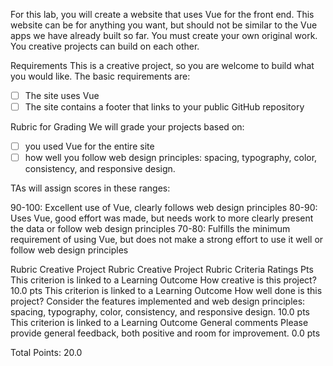 For this lab, you will create a website that uses Vue for the front end. This website can be for anything you want, but should not be similar to the Vue apps we have already built so far. You must create your own original work. You creative projects can build on each other.

Requirements
This is a creative project, so you are welcome to build what you would like. The basic requirements are:

- [ ] The site uses Vue
- [ ] The site contains a footer that links to your public GitHub repository

Rubric for Grading
We will grade your projects based on:

- [ ] you used Vue for the entire site
- [ ] how well you follow web design principles: spacing, typography, color, consistency, and responsive design.

TAs will assign scores in these ranges:

90-100: Excellent use of Vue, clearly follows web design principles
80-90: Uses Vue, good effort was made, but needs work to more clearly present the data or follow web design principles
70-80: Fulfills the minimum requirement of using Vue, but does not make a strong effort to use it well or follow web design principles

Rubric
Creative Project Rubric
Creative Project Rubric
Criteria	Ratings	Pts
This criterion is linked to a Learning Outcome How creative is this project?
10.0 pts
This criterion is linked to a Learning Outcome How well done is this project?
Consider the features implemented and web design principles: spacing, typography, color, consistency, and responsive design.
10.0 pts
This criterion is linked to a Learning Outcome General comments
Please provide general feedback, both positive and room for improvement.
0.0 pts

Total Points: 20.0
